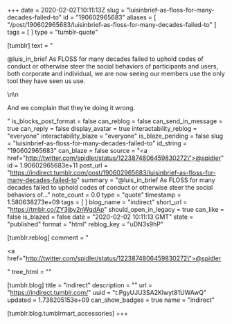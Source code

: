 +++
date = 2020-02-02T10:11:13Z
slug = "luisinbrief-as-floss-for-many-decades-failed-to"
id = "190602965683"
aliases = [ "/post/190602965683/luisinbrief-as-floss-for-many-decades-failed-to" ]
tags = [ ]
type = "tumblr-quote"

[tumblr]
text = "<p>@luis_in_brief As FLOSS for many decades failed to uphold codes of conduct or otherwise steer the social behaviors of participants and users, both corporate and individual, we are now seeing our members use the only tool they have seen us use. </p>\n\n<p>And we complain that they’re doing it wrong.</p>"
is_blocks_post_format = false
can_reblog = false
can_send_in_message = true
can_reply = false
display_avatar = true
interactability_reblog = "everyone"
interactability_blaze = "everyone"
is_blaze_pending = false
slug = "luisinbrief-as-floss-for-many-decades-failed-to"
id_string = "190602965683"
can_blaze = false
source = "<a href=\"http://twitter.com/spidler/status/1223874806459830272\">@spidler</a>"
id = 1.90602965683e+11
post_url = "https://indirect.tumblr.com/post/190602965683/luisinbrief-as-floss-for-many-decades-failed-to"
summary = "@luis_in_brief As FLOSS for many decades failed to uphold codes of conduct or otherwise steer the social behaviors of..."
note_count = 0.0
type = "quote"
timestamp = 1.580638273e+09
tags = [ ]
blog_name = "indirect"
short_url = "https://tmblr.co/ZY3jby2nWqdAp"
should_open_in_legacy = true
can_like = false
is_blazed = false
date = "2020-02-02 10:11:13 GMT"
state = "published"
format = "html"
reblog_key = "uDN3s9hP"

[tumblr.reblog]
comment = "<p><a href=\"http://twitter.com/spidler/status/1223874806459830272\">@spidler</a></p>"
tree_html = ""

[tumblr.blog]
title = "indirect"
description = ""
url = "https://indirect.tumblr.com/"
uuid = "t:PgyUJU3SA2Klwyt81UWAwQ"
updated = 1.738205153e+09
can_show_badges = true
name = "indirect"

[tumblr.blog.tumblrmart_accessories]
+++
